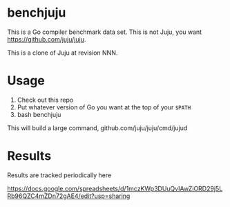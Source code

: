 # benchjuju

This is a Go compiler benchmark data set. This is not Juju, you want https://github.com/juju/juju.

This is a clone of Juju at revision NNN.

# Usage

1. Check out this repo
2. Put whatever version of Go you want at the top of your `$PATH`
3. bash benchjuju

This will build a large command, github.com/juju/juju/cmd/jujud

# Results

Results are tracked periodically here

https://docs.google.com/spreadsheets/d/1mczKWp3DUuQvIAwZiORD29j5LRb96QZC4mZDn72gAE4/edit?usp=sharing

